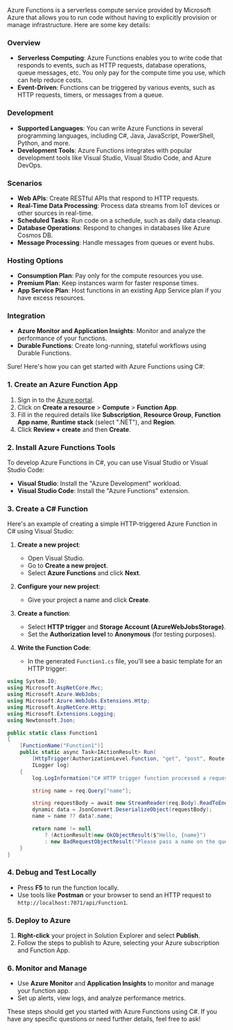 Azure Functions is a serverless compute service provided by Microsoft Azure that allows you to run code without having to explicitly provision or manage infrastructure. Here are some key details:

### **Overview**
- **Serverless Computing**: Azure Functions enables you to write code that responds to events, such as HTTP requests, database operations, queue messages, etc. You only pay for the compute time you use, which can help reduce costs.
- **Event-Driven**: Functions can be triggered by various events, such as HTTP requests, timers, or messages from a queue.

### **Development**
- **Supported Languages**: You can write Azure Functions in several programming languages, including C#, Java, JavaScript, PowerShell, Python, and more.
- **Development Tools**: Azure Functions integrates with popular development tools like Visual Studio, Visual Studio Code, and Azure DevOps.

### **Scenarios**
- **Web APIs**: Create RESTful APIs that respond to HTTP requests.
- **Real-Time Data Processing**: Process data streams from IoT devices or other sources in real-time.
- **Scheduled Tasks**: Run code on a schedule, such as daily data cleanup.
- **Database Operations**: Respond to changes in databases like Azure Cosmos DB.
- **Message Processing**: Handle messages from queues or event hubs.

### **Hosting Options**
- **Consumption Plan**: Pay only for the compute resources you use.
- **Premium Plan**: Keep instances warm for faster response times.
- **App Service Plan**: Host functions in an existing App Service plan if you have excess resources.

### **Integration**
- **Azure Monitor and Application Insights**: Monitor and analyze the performance of your functions.
- **Durable Functions**: Create long-running, stateful workflows using Durable Functions.

Sure! Here's how you can get started with Azure Functions using C#:

### **1. Create an Azure Function App**
1. Sign in to the [Azure portal](https://portal.azure.com/).
2. Click on **Create a resource** > **Compute** > **Function App**.
3. Fill in the required details like **Subscription**, **Resource Group**, **Function App name**, **Runtime stack** (select ".NET"), and **Region**.
4. Click **Review + create** and then **Create**.

### **2. Install Azure Functions Tools**
To develop Azure Functions in C#, you can use Visual Studio or Visual Studio Code:
- **Visual Studio**: Install the "Azure Development" workload.
- **Visual Studio Code**: Install the "Azure Functions" extension.

### **3. Create a C# Function**
Here's an example of creating a simple HTTP-triggered Azure Function in C# using Visual Studio:

1. **Create a new project**:
   - Open Visual Studio.
   - Go to **Create a new project**.
   - Select **Azure Functions** and click **Next**.

2. **Configure your new project**:
   - Give your project a name and click **Create**.

3. **Create a function**:
   - Select **HTTP trigger** and **Storage Account (AzureWebJobsStorage)**.
   - Set the **Authorization level** to **Anonymous** (for testing purposes).

4. **Write the Function Code**:
   - In the generated `Function1.cs` file, you'll see a basic template for an HTTP trigger:

```csharp
using System.IO;
using Microsoft.AspNetCore.Mvc;
using Microsoft.Azure.WebJobs;
using Microsoft.Azure.WebJobs.Extensions.Http;
using Microsoft.AspNetCore.Http;
using Microsoft.Extensions.Logging;
using Newtonsoft.Json;

public static class Function1
{
    [FunctionName("Function1")]
    public static async Task<IActionResult> Run(
        [HttpTrigger(AuthorizationLevel.Function, "get", "post", Route = null)] HttpRequest req,
        ILogger log)
    {
        log.LogInformation("C# HTTP trigger function processed a request.");

        string name = req.Query["name"];

        string requestBody = await new StreamReader(req.Body).ReadToEndAsync();
        dynamic data = JsonConvert.DeserializeObject(requestBody);
        name = name ?? data?.name;

        return name != null
            ? (ActionResult)new OkObjectResult($"Hello, {name}")
            : new BadRequestObjectResult("Please pass a name on the query string or in the request body");
    }
}
```

### **4. Debug and Test Locally**
- Press **F5** to run the function locally.
- Use tools like **Postman** or your browser to send an HTTP request to `http://localhost:7071/api/Function1`.

### **5. Deploy to Azure**
1. **Right-click** your project in Solution Explorer and select **Publish**.
2. Follow the steps to publish to Azure, selecting your Azure subscription and Function App.

### **6. Monitor and Manage**
- Use **Azure Monitor** and **Application Insights** to monitor and manage your function app.
- Set up alerts, view logs, and analyze performance metrics.

These steps should get you started with Azure Functions using C#. If you have any specific questions or need further details, feel free to ask!
